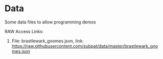 # Data
Some data files to allow programming demos


RAW Access Links:
1. File: brastlewark_gnomes.json, link:  https://raw.githubusercontent.com/subpat/data/master/brastlewark_gnomes.json
